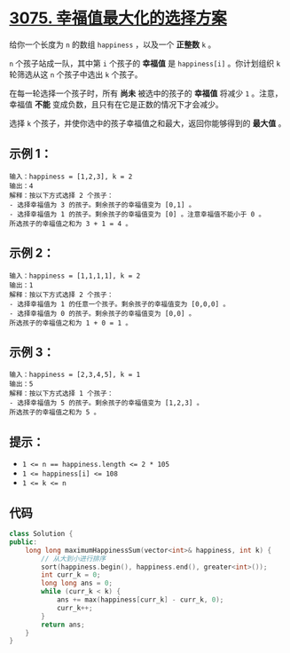 # [3075. 幸福值最大化的选择方案](https://leetcode.cn/problems/maximize-happiness-of-selected-children/)

给你一个长度为 `n` 的数组 `happiness` ，以及一个 **正整数** `k` 。

`n` 个孩子站成一队，其中第 `i` 个孩子的 **幸福值** 是 `happiness[i]` 。你计划组织 `k` 轮筛选从这 `n` 个孩子中选出 `k` 个孩子。

在每一轮选择一个孩子时，所有 **尚未** 被选中的孩子的 **幸福值** 将减少 `1` 。注意，幸福值 **不能** 变成负数，且只有在它是正数的情况下才会减少。

选择 `k` 个孩子，并使你选中的孩子幸福值之和最大，返回你能够得到的 **最大值** 。

## **示例 1：**

```
输入：happiness = [1,2,3], k = 2
输出：4
解释：按以下方式选择 2 个孩子：
- 选择幸福值为 3 的孩子。剩余孩子的幸福值变为 [0,1] 。
- 选择幸福值为 1 的孩子。剩余孩子的幸福值变为 [0] 。注意幸福值不能小于 0 。
所选孩子的幸福值之和为 3 + 1 = 4 。
```

## **示例 2：**

```
输入：happiness = [1,1,1,1], k = 2
输出：1
解释：按以下方式选择 2 个孩子：
- 选择幸福值为 1 的任意一个孩子。剩余孩子的幸福值变为 [0,0,0] 。
- 选择幸福值为 0 的孩子。剩余孩子的幸福值变为 [0,0] 。
所选孩子的幸福值之和为 1 + 0 = 1 。
```

## **示例 3：**

```
输入：happiness = [2,3,4,5], k = 1
输出：5
解释：按以下方式选择 1 个孩子：
- 选择幸福值为 5 的孩子。剩余孩子的幸福值变为 [1,2,3] 。
所选孩子的幸福值之和为 5 。
```

## **提示：**

- `1 <= n == happiness.length <= 2 * 105`
- `1 <= happiness[i] <= 108`
- `1 <= k <= n`

## 代码

```cpp
class Solution {
public:
    long long maximumHappinessSum(vector<int>& happiness, int k) {
        // 从大到小进行排序
        sort(happiness.begin(), happiness.end(), greater<int>());
        int curr_k = 0;
        long long ans = 0;
        while (curr_k < k) {
            ans += max(happiness[curr_k] - curr_k, 0);
            curr_k++;
        }
        return ans;
    }
}
```

